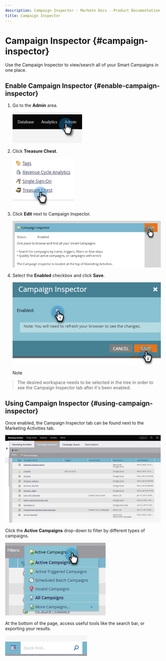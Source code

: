 ```yaml
---
description: Campaign Inspector - Marketo Docs - Product Documentation
title: Campaign Inspector
---
```

# Campaign Inspector {#campaign-inspector}

Use the Campaign Inspector to view/search all of your Smart Campaigns in one place.

## Enable Campaign Inspector {#enable-campaign-inspector}

1. Go to the **Admin** area.

   ![](assets/campaign-inspector-1.png)

1. Click **Treasure Chest**.

   ![](assets/campaign-inspector-2.png)

1. Click **Edit** next to Campaign Inspector.

   ![](assets/campaign-inspector-3.png)

1. Select the **Enabled** checkbox and click **Save**.

   ![](assets/campaign-inspector-4.png)

   >[!NOTE]
>
>The desired workspace needs to be selected in the tree in order to see the Campaign Inspector tab after it's been enabled.

## Using Campaign Inspector {#using-campaign-inspector}

Once enabled, the Campaign Inspector tab can be found next to the Marketing Activities tab.

   ![](assets/campaign-inspector-5.png)

Click the **Active Campaigns** drop-down to filter by different types of campaigns.

   ![](assets/campaign-inspector-6.png)

At the bottom of the page, access useful tools like the search bar, or exporting your results.

   ![](assets/campaign-inspector-7.png)
